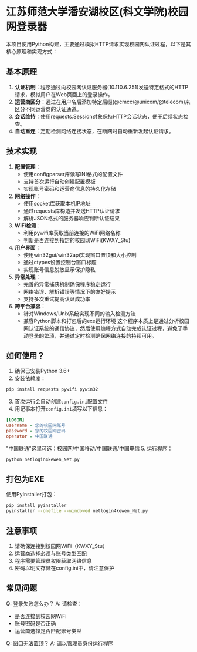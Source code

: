 # 江苏师范大学潘安湖校区(科文学院)校园网登录器
本项目使用Python构建，主要通过模拟HTTP请求实现校园网认证过程，以下是其核心原理和实现方式：

## 基本原理
1. **认证机制**：程序通过向校园网认证服务器(10.110.6.251)发送特定格式的HTTP请求，模拟用户在Web页面上的登录操作。
2. **运营商区分**：通过在用户名后添加特定后缀(@cmcc/@unicom/@telecom)来区分不同运营商的认证通道。
3. **会话维持**：使用requests.Session对象保持HTTP会话状态，便于后续状态检查。
4. **自动重连**：定期检测网络连接状态，在断网时自动重新发起认证请求。

## 技术实现
1. **配置管理**：
   - 使用configparser库读写INI格式的配置文件
   - 支持首次运行自动创建配置模板
   - 实现账号密码和运营商信息的持久化存储
1. **网络操作**：
   - 使用socket库获取本机IP地址
   - 通过requests库构造并发送HTTP认证请求
   - 解析JSON格式的服务器响应判断认证结果
1. **WiFi检测**：
   - 利用pywifi库获取当前连接的WiFi网络名称
   - 判断是否连接到指定的校园网WiFi(KWXY_Stu)
1. **用户界面**：
   - 使用win32gui/win32api实现窗口置顶和大小控制
   - 通过ctypes设置控制台窗口标题
   - 实现账号信息脱敏显示保护隐私
1. **异常处理**：
   - 完善的异常捕获机制确保程序稳定运行
   - 网络错误、解析错误等情况下的友好提示
   - 支持多次重试提高认证成功率
1. **跨平台兼容**：
   - 针对Windows/Unix系统实现不同的输入检测方法
   - 兼容Python脚本和打包后的exe运行环境
这个程序本质上是通过分析校园网认证系统的通信协议，然后使用编程方式自动完成认证过程，避免了手动登录的繁琐，并通过定时检测确保网络连接的持续可用。


## 如何使用？
1. 确保已安装Python 3.6+
2. 安装依赖库：
```bash
pip install requests pywifi pywin32
```
3. 首次运行会自动创建`config.ini`配置文件
4. 用记事本打开`config.ini`填写以下信息：
```ini
[LOGIN]
username = 您的校园网账号
password = 您的校园网密码
operator = 中国联通
```
"中国联通"这里可选：校园网/中国移动/中国联通/中国电信
5. 运行程序：
```bash
python netlogin4kewen_Net.py
```

## 打包为EXE
使用PyInstaller打包：
```bash
pip install pyinstaller
pyinstaller --onefile --windowed netlogin4kewen_Net.py
```

## 注意事项
1. 请确保连接到校园网WiFi（KWXY_Stu）
2. 运营商选择必须与账号类型匹配
3. 程序需要管理员权限获取网络信息
4. 密码以明文存储在config.ini中，请注意保护

## 常见问题
Q: 登录失败怎么办？
A: 请检查：
- 是否连接到校园网WiFi
- 账号密码是否正确
- 运营商选择是否匹配账号类型

Q: 窗口无法置顶？
A: 请以管理员身份运行程序